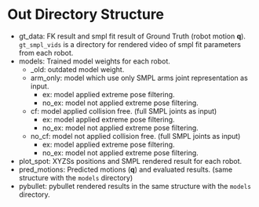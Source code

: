 # Out Directory Structure

- gt_data: FK result and smpl fit result of Ground Truth (robot motion $\mathbf{q}$). `gt_smpl_vids` is a directory for rendered video of smpl fit parameters from each robot.
- models: Trained model weights for each robot.
    - _old: outdated model weight.
    - arm_only: model which use only SMPL arms joint representation as input.
        - ex: model applied extreme pose filtering.
        - no_ex: model not applied extreme pose filtering.
    - cf: model applied collision free. (full SMPL joints as input)
        - ex: model applied extreme pose filtering.
        - no_ex: model not applied extreme pose filtering.
    - no_cf: model not applied collision free. (full SMPL joints as input)
        - ex: model applied extreme pose filtering.
        - no_ex: model not applied extreme pose filtering.
- plot_spot: XYZSs positions and SMPL rendered result for each robot.
- pred_motions: Predicted motions ($\mathbf{q}$) and evaluated results. (same structure with the `models` directory)
- pybullet: pybullet rendered results in the same structure with the `models` directory.
